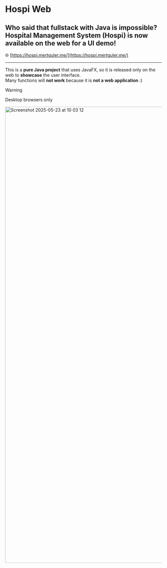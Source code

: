 # Hospi Web

## Who said that fullstack with Java is impossible? Hospital Management System (Hospi) is now available on the web for a **UI demo!**

🌐 [https://hospi.mertguler.me/](https://hospi.mertguler.me/)

---

This is a **pure Java project** that uses JavaFX, so it is released only on the web to **showcase** the user interface.  
Many functions will **not work** because it is **not a web application** :)

> [!WARNING]  
> Desktop browsers only
>
> <img width="1464" alt="Screenshot 2025-05-23 at 10 03 12" src="https://github.com/user-attachments/assets/4e5424da-ff88-404c-95e0-1af54bae348f" />
